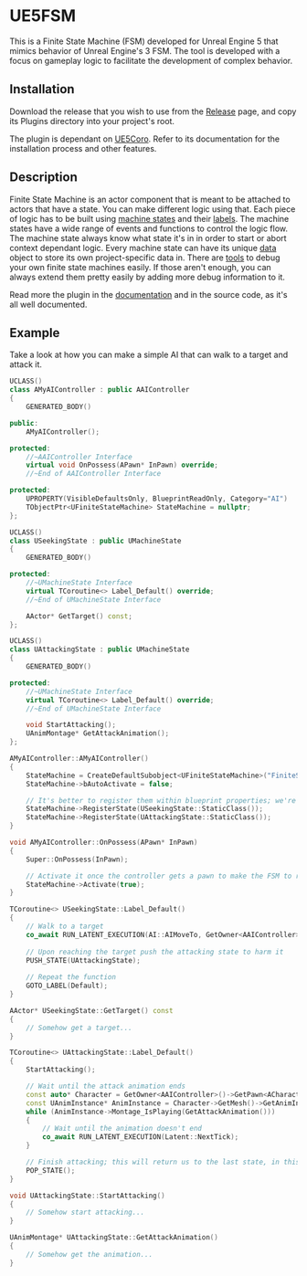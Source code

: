 ﻿# UE5FSM

This is a Finite State Machine (FSM) developed for Unreal Engine 5 that mimics behavior of Unreal Engine's 3 FSM. 
The tool is developed with a focus on gameplay logic to facilitate the development of complex behavior.

## Installation

Download the release that you wish to use from the [Release]() page, and copy its Plugins directory into your 
project's root.

The plugin is dependant on [UE5Coro](https://github.com/landelare/ue5coro). Refer to its documentation for the 
installation process and other features.

## Description

Finite State Machine is an actor component that is meant to be attached to actors that have a state. You can make 
different logic using that. Each piece of logic has to be built using [machine states](Docs/States.md) and their 
[labels](Docs/Labels.md). The machine states have a wide range of events and functions to control the logic flow. The 
machine state always know what state it's in in order to start or abort context dependant logic. Every machine state 
can have its unique [data](Docs/StateData.md) object to store its own project-specific data in. There are 
[tools](Docs/Debug.md) to debug your own finite state machines easily. If those aren't enough, you can always extend 
them pretty easily by adding more debug information to it.

Read more the plugin in the [documentation](Docs) and in the source code, as it's all well documented.

## Example

Take a look at how you can make a simple AI that can walk to a target and attack it.

```c++
UCLASS()
class AMyAIController : public AAIController
{
	GENERATED_BODY()

public:
	AMyAIController();

protected:
	//~AAIController Interface
	virtual void OnPossess(APawn* InPawn) override;
	//~End of AAIController Interface

protected:
	UPROPERTY(VisibleDefaultsOnly, BlueprintReadOnly, Category="AI")
	TObjectPtr<UFiniteStateMachine> StateMachine = nullptr;
};

UCLASS()
class USeekingState : public UMachineState
{
	GENERATED_BODY()

protected:
	//~UMachineState Interface
	virtual TCoroutine<> Label_Default() override;
	//~End of UMachineState Interface

	AActor* GetTarget() const;
};

UCLASS()
class UAttackingState : public UMachineState
{
	GENERATED_BODY()

protected:
	//~UMachineState Interface
	virtual TCoroutine<> Label_Default() override;
	//~End of UMachineState Interface

	void StartAttacking();
	UAnimMontage* GetAttackAnimation();
};
```

```c++
AMyAIController::AMyAIController()
{
	StateMachine = CreateDefaultSubobject<UFiniteStateMachine>("FiniteStateMachine");
	StateMachine->bAutoActivate = false;

	// It's better to register them within blueprint properties; we're doing that here to show the shortest variant
	StateMachine->RegisterState(USeekingState::StaticClass());
	StateMachine->RegisterState(UAttackingState::StaticClass());
}

void AMyAIController::OnPossess(APawn* InPawn)
{
	Super::OnPossess(InPawn);

	// Activate it once the controller gets a pawn to make the FSM to run logic upon it
	StateMachine->Activate(true);
}

TCoroutine<> USeekingState::Label_Default()
{
	// Walk to a target
	co_await RUN_LATENT_EXECUTION(AI::AIMoveTo, GetOwner<AAIController>(), GetTarget());
	
	// Upon reaching the target push the attacking state to harm it
	PUSH_STATE(UAttackingState);
	
	// Repeat the function
	GOTO_LABEL(Default);
}

AActor* USeekingState::GetTarget() const
{
	// Somehow get a target...
}

TCoroutine<> UAttackingState::Label_Default()
{
	StartAttacking();

	// Wait until the attack animation ends
	const auto* Character = GetOwner<AAIController>()->GetPawn<ACharacter>();
	const UAnimInstance* AnimInstance = Character->GetMesh()->GetAnimInstance();
	while (AnimInstance->Montage_IsPlaying(GetAttackAnimation()))
	{
		// Wait until the animation doesn't end
		co_await RUN_LATENT_EXECUTION(Latent::NextTick);
	}

	// Finish attacking; this will return us to the last state, in this case to the seeking state
	POP_STATE();
}

void UAttackingState::StartAttacking()
{
	// Somehow start attacking...
}

UAnimMontage* UAttackingState::GetAttackAnimation()
{
	// Somehow get the animation...
}
```
